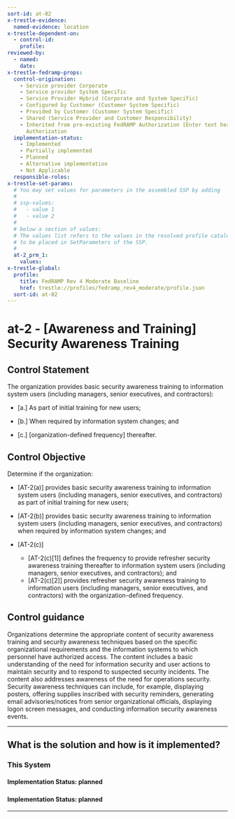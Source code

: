 ```yaml
---
sort-id: at-02
x-trestle-evidence:
  named-evidence: location
x-trestle-dependent-on:
  - control-id:
    profile:
reviewed-by:
  - named:
    date:
x-trestle-fedramp-props:
  control-origination:
    - Service provider Corporate
    - Service provider System Specific
    - Service Provider Hybrid (Corporate and System Specific)
    - Configured by Customer (Customer System Specific)
    - Provided by Customer (Customer System Specific)
    - Shared (Service Provider and Customer Responsibility)
    - Inherited from pre-existing FedRAMP Authorization [Enter text here], Date of
      Authorization
  implementation-status:
    - Implemented
    - Partially implemented
    - Planned
    - Alternative implementation
    - Not Applicable
  responsible-roles:
x-trestle-set-params:
  # You may set values for parameters in the assembled SSP by adding
  #
  # ssp-values:
  #   - value 1
  #   - value 2
  #
  # below a section of values:
  # The values list refers to the values in the resolved profile catalog, and the ssp-values represent new values
  # to be placed in SetParameters of the SSP.
  #
  at-2_prm_1:
    values:
x-trestle-global:
  profile:
    title: FedRAMP Rev 4 Moderate Baseline
    href: trestle://profiles/fedramp_rev4_moderate/profile.json
  sort-id: at-02
---
```


# at-2 - \[Awareness and Training\] Security Awareness Training

## Control Statement

The organization provides basic security awareness training to information system users (including managers, senior executives, and contractors):

- \[a.\] As part of initial training for new users;

- \[b.\] When required by information system changes; and

- \[c.\] [organization-defined frequency] thereafter.

## Control Objective

Determine if the organization:

- \[AT-2(a)\] provides basic security awareness training to information system users (including managers, senior executives, and contractors) as part of initial training for new users;

- \[AT-2(b)\] provides basic security awareness training to information system users (including managers, senior executives, and contractors) when required by information system changes; and

- \[AT-2(c)\]

  - \[AT-2(c)[1]\] defines the frequency to provide refresher security awareness training thereafter to information system users (including managers, senior executives, and contractors); and
  - \[AT-2(c)[2]\] provides refresher security awareness training to information users (including managers, senior executives, and contractors) with the organization-defined frequency.

## Control guidance

Organizations determine the appropriate content of security awareness training and security awareness techniques based on the specific organizational requirements and the information systems to which personnel have authorized access. The content includes a basic understanding of the need for information security and user actions to maintain security and to respond to suspected security incidents. The content also addresses awareness of the need for operations security. Security awareness techniques can include, for example, displaying posters, offering supplies inscribed with security reminders, generating email advisories/notices from senior organizational officials, displaying logon screen messages, and conducting information security awareness events.

______________________________________________________________________

## What is the solution and how is it implemented?

<!-- For implementation status enter one of: implemented, partial, planned, alternative, not-applicable -->

<!-- Note that the list of rules under ### Rules: is read-only and changes will not be captured after assembly to JSON -->

### This System

<!-- Add implementation prose for the main This System component for control: at-2 -->

#### Implementation Status: planned

### 

<!-- Add control implementation description here for control: at-2 -->

#### Implementation Status: planned

______________________________________________________________________
